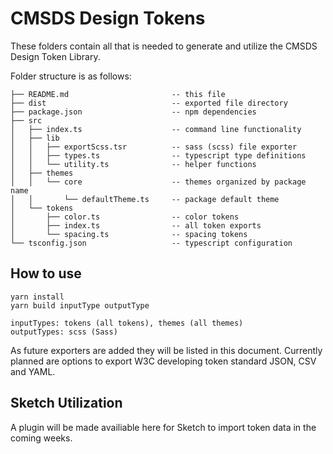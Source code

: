 # CMSDS Design Tokens

These folders contain all that is needed to generate and utilize the CMSDS Design Token Library.

Folder structure is as follows:

    ├── README.md                       -- this file
    ├── dist                            -- exported file directory
    ├── package.json                    -- npm dependencies
    ├── src
    │   ├── index.ts                    -- command line functionality
    │   ├── lib
    │   │   ├── exportScss.tsr          -- sass (scss) file exporter
    │   │   ├── types.ts                -- typescript type definitions
    │   │   └── utility.ts              -- helper functions
    │   ├── themes
    │   │   └── core                    -- themes organized by package name
    │   │       └── defaultTheme.ts     -- package default theme
    │   └── tokens
    │       ├── color.ts                -- color tokens
    │       ├── index.ts                -- all token exports
    │       └── spacing.ts              -- spacing tokens
    └── tsconfig.json                   -- typescript configuration

## How to use

    yarn install
    yarn build inputType outputType

    inputTypes: tokens (all tokens), themes (all themes)
    outputTypes: scss (Sass)

As future exporters are added they will be listed in this document. Currently planned are options
to export W3C developing token standard JSON, CSV and YAML.

## Sketch Utilization

A plugin will be made availiable here for Sketch to import token data in the coming weeks.
